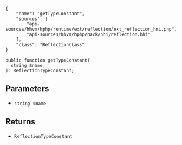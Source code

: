 ``` yamlmeta
{
    "name": "getTypeConstant",
    "sources": [
        "api-sources/hhvm/hphp/runtime/ext/reflection/ext_reflection_hni.php",
        "api-sources/hhvm/hphp/hack/hhi/reflection.hhi"
    ],
    "class": "ReflectionClass"
}
```




``` Hack
public function getTypeConstant(
  string $name,
): ReflectionTypeConstant;
```




## Parameters




+ ` string $name `




## Returns




* ` ReflectionTypeConstant `
<!-- HHAPIDOC -->
